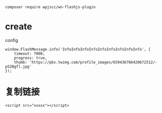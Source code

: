 ```
composer require wpjscc/wn-flashjs-plugin
```

# create

config

```
window.FlashMessage.info('InfoInfoInfoInfoInfoInfoInfoInfoInfo', {
    timeout: 7000,
    progress: true,
    thumb: 'https://pbs.twimg.com/profile_images/659436766420672512/-pS2Bgfl.jpg'
});
```

# 复制链接

```
<script src="xxxxx"></script>
```